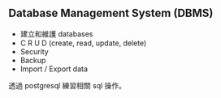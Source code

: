 ## Database Management System (DBMS)
- 建立和維護 databases
- C R U D (create, read, update, delete)
- Security
- Backup
- Import / Export data

透過 postgresql 練習相關 sql 操作。
